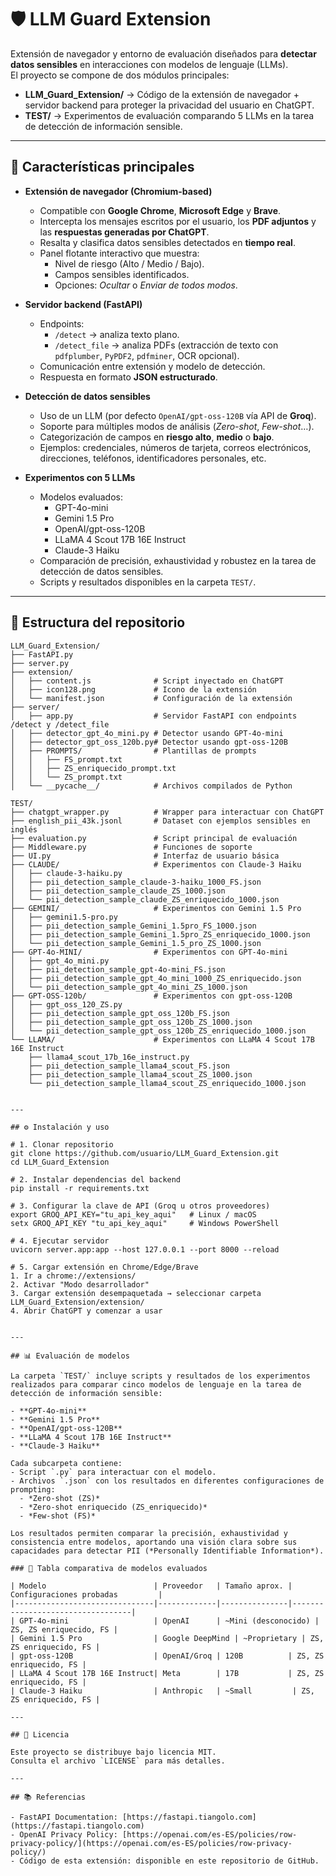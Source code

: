 # 🛡️ LLM Guard Extension

Extensión de navegador y entorno de evaluación diseñados para **detectar datos sensibles** en interacciones con modelos de lenguaje (LLMs).  
El proyecto se compone de dos módulos principales:

- **LLM_Guard_Extension/** → Código de la extensión de navegador + servidor backend para proteger la privacidad del usuario en ChatGPT.  
- **TEST/** → Experimentos de evaluación comparando 5 LLMs en la tarea de detección de información sensible.

---

## 🚀 Características principales

- **Extensión de navegador (Chromium-based)**  
  - Compatible con **Google Chrome**, **Microsoft Edge** y **Brave**.  
  - Intercepta los mensajes escritos por el usuario, los **PDF adjuntos** y las **respuestas generadas por ChatGPT**.  
  - Resalta y clasifica datos sensibles detectados en **tiempo real**.  
  - Panel flotante interactivo que muestra:  
    - Nivel de riesgo (Alto / Medio / Bajo).  
    - Campos sensibles identificados.  
    - Opciones: *Ocultar* o *Enviar de todos modos*.  

- **Servidor backend (FastAPI)**  
  - Endpoints:  
    - `/detect` → analiza texto plano.  
    - `/detect_file` → analiza PDFs (extracción de texto con `pdfplumber`, `PyPDF2`, `pdfminer`, OCR opcional).  
  - Comunicación entre extensión y modelo de detección.  
  - Respuesta en formato **JSON estructurado**.  

- **Detección de datos sensibles**  
  - Uso de un LLM (por defecto `OpenAI/gpt-oss-120B` vía API de **Groq**).  
  - Soporte para múltiples modos de análisis (*Zero-shot*, *Few-shot*…).  
  - Categorización de campos en **riesgo alto**, **medio** o **bajo**.  
  - Ejemplos: credenciales, números de tarjeta, correos electrónicos, direcciones, teléfonos, identificadores personales, etc.  

- **Experimentos con 5 LLMs**  
  - Modelos evaluados:  
    - GPT-4o-mini  
    - Gemini 1.5 Pro  
    - OpenAI/gpt-oss-120B  
    - LLaMA 4 Scout 17B 16E Instruct  
    - Claude-3 Haiku  
  - Comparación de precisión, exhaustividad y robustez en la tarea de detección de datos sensibles.  
  - Scripts y resultados disponibles en la carpeta `TEST/`.

---

## 📂 Estructura del repositorio

```text
LLM_Guard_Extension/
├── FastAPI.py
├── server.py
├── extension/                  
│   ├── content.js              # Script inyectado en ChatGPT
│   ├── icon128.png             # Icono de la extensión
│   └── manifest.json           # Configuración de la extensión
├── server/                     
│   ├── app.py                  # Servidor FastAPI con endpoints /detect y /detect_file
│   ├── detector_gpt_4o_mini.py # Detector usando GPT-4o-mini
│   ├── detector_gpt_oss_120b.py# Detector usando gpt-oss-120B
│   ├── PROMPTS/                # Plantillas de prompts
│   │   ├── FS_prompt.txt
│   │   ├── ZS_enriquecido_prompt.txt
│   │   └── ZS_prompt.txt
│   └── __pycache__/            # Archivos compilados de Python

TEST/
├── chatgpt_wrapper.py          # Wrapper para interactuar con ChatGPT
├── english_pii_43k.jsonl       # Dataset con ejemplos sensibles en inglés
├── evaluation.py               # Script principal de evaluación
├── Middleware.py               # Funciones de soporte
├── UI.py                       # Interfaz de usuario básica
├── CLAUDE/                     # Experimentos con Claude-3 Haiku
│   ├── claude-3-haiku.py
│   ├── pii_detection_sample_claude-3-haiku_1000_FS.json
│   ├── pii_detection_sample_claude_ZS_1000.json
│   └── pii_detection_sample_claude_ZS_enriquecido_1000.json
├── GEMINI/                     # Experimentos con Gemini 1.5 Pro
│   ├── gemini1.5-pro.py
│   ├── pii_detection_sample_Gemini_1.5pro_FS_1000.json
│   ├── pii_detection_sample_Gemini_1.5pro_ZS_enriquecido_1000.json
│   └── pii_detection_sample_Gemini_1.5_pro_ZS_1000.json
├── GPT-4o-MINI/                # Experimentos con GPT-4o-mini
│   ├── gpt_4o_mini.py
│   ├── pii_detection_sample_gpt-4o-mini_FS.json
│   ├── pii_detection_sample_gpt_4o_mini_1000_ZS_enriquecido.json
│   └── pii_detection_sample_gpt_4o_mini_ZS_1000.json
├── GPT-OSS-120b/               # Experimentos con gpt-oss-120B
│   ├── gpt_oss_120_ZS.py
│   ├── pii_detection_sample_gpt_oss_120b_FS.json
│   ├── pii_detection_sample_gpt_oss_120b_ZS_1000.json
│   └── pii_detection_sample_gpt_oss_120b_ZS_enriquecido_1000.json
└── LLAMA/                      # Experimentos con LLaMA 4 Scout 17B 16E Instruct
    ├── llama4_scout_17b_16e_instruct.py
    ├── pii_detection_sample_llama4_scout_FS.json
    ├── pii_detection_sample_llama4_scout_ZS_1000.json
    └── pii_detection_sample_llama4_scout_ZS_enriquecido_1000.json


---

## ⚙️ Instalación y uso

# 1. Clonar repositorio
git clone https://github.com/usuario/LLM_Guard_Extension.git
cd LLM_Guard_Extension

# 2. Instalar dependencias del backend
pip install -r requirements.txt

# 3. Configurar la clave de API (Groq u otros proveedores)
export GROQ_API_KEY="tu_api_key_aqui"   # Linux / macOS
setx GROQ_API_KEY "tu_api_key_aqui"     # Windows PowerShell

# 4. Ejecutar servidor
uvicorn server.app:app --host 127.0.0.1 --port 8000 --reload

# 5. Cargar extensión en Chrome/Edge/Brave
1. Ir a chrome://extensions/
2. Activar "Modo desarrollador"
3. Cargar extensión desempaquetada → seleccionar carpeta LLM_Guard_Extension/extension/
4. Abrir ChatGPT y comenzar a usar


---

## 📊 Evaluación de modelos

La carpeta `TEST/` incluye scripts y resultados de los experimentos realizados para comparar cinco modelos de lenguaje en la tarea de detección de información sensible:  

- **GPT-4o-mini**  
- **Gemini 1.5 Pro**  
- **OpenAI/gpt-oss-120B**  
- **LLaMA 4 Scout 17B 16E Instruct**  
- **Claude-3 Haiku**  

Cada subcarpeta contiene:  
- Script `.py` para interactuar con el modelo.  
- Archivos `.json` con los resultados en diferentes configuraciones de prompting:  
  - *Zero-shot (ZS)*  
  - *Zero-shot enriquecido (ZS_enriquecido)*  
  - *Few-shot (FS)*  

Los resultados permiten comparar la precisión, exhaustividad y consistencia entre modelos, aportando una visión clara sobre sus capacidades para detectar PII (*Personally Identifiable Information*).  

### 📑 Tabla comparativa de modelos evaluados

| Modelo                        | Proveedor   | Tamaño aprox. | Configuraciones probadas         |
|-------------------------------|-------------|---------------|----------------------------------|
| GPT-4o-mini                   | OpenAI      | ~Mini (desconocido) | ZS, ZS enriquecido, FS |
| Gemini 1.5 Pro                | Google DeepMind | ~Proprietary | ZS, ZS enriquecido, FS |
| gpt-oss-120B                  | OpenAI/Groq | 120B          | ZS, ZS enriquecido, FS |
| LLaMA 4 Scout 17B 16E Instruct| Meta        | 17B           | ZS, ZS enriquecido, FS |
| Claude-3 Haiku                | Anthropic   | ~Small         | ZS, ZS enriquecido, FS |

---

## 📜 Licencia

Este proyecto se distribuye bajo licencia MIT.  
Consulta el archivo `LICENSE` para más detalles.  

---

## 📚 Referencias

- FastAPI Documentation: [https://fastapi.tiangolo.com](https://fastapi.tiangolo.com)  
- OpenAI Privacy Policy: [https://openai.com/es-ES/policies/row-privacy-policy/](https://openai.com/es-ES/policies/row-privacy-policy/)  
- Código de esta extensión: disponible en este repositorio de GitHub.  

